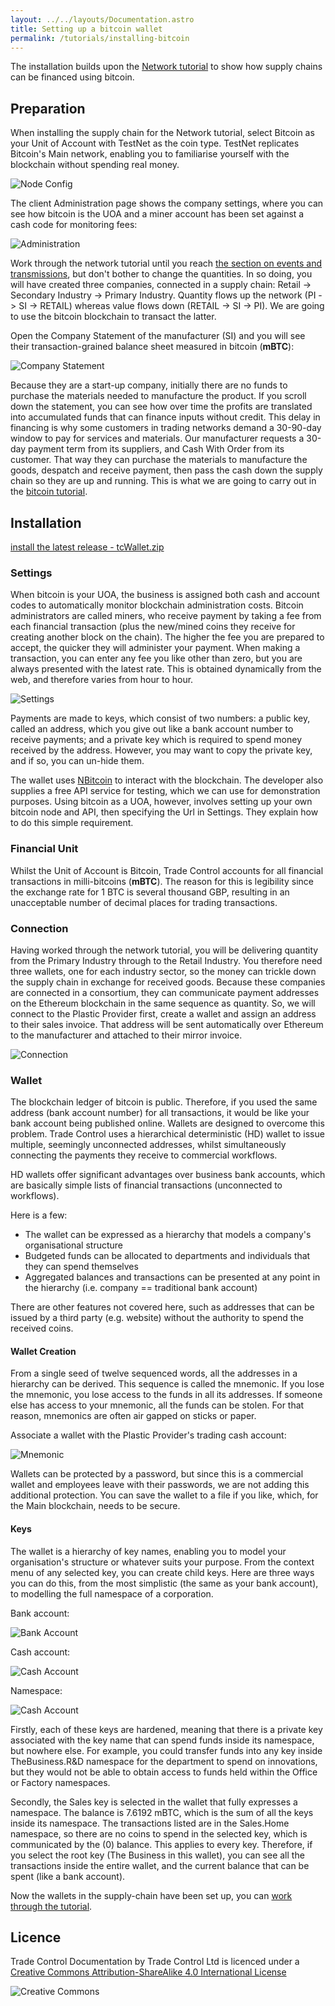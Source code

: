 ```yaml
---
layout: ../../layouts/Documentation.astro
title: Setting up a bitcoin wallet
permalink: /tutorials/installing-bitcoin
---
```


The installation builds upon the [Network tutorial](./network) to show how supply chains can be financed using bitcoin. 

## Preparation

When installing the supply chain for the Network tutorial, select Bitcoin as your Unit of Account with TestNet as the coin type. TestNet replicates Bitcoin's Main network, enabling you to familiarise yourself with the blockchain without spending real money. 

![Node Config](/images/btc_node_config.png)

The client Administration page shows the company settings, where you can see how bitcoin is the UOA and a miner account has been set against a cash code for monitoring fees:

![Administration](/images/btc_admin.png)

Work through the network tutorial until you reach [the section on events and transmissions](./network#events-and-transmissions), but don't bother to change the quantities. In so doing, you will have created three companies, connected in a supply chain: Retail -> Secondary Industry -> Primary Industry. Quantity flows up the network (PI -> SI -> RETAIL) whereas value flows down (RETAIL -> SI -> PI). We are going to use the bitcoin blockchain to transact the latter.

Open the Company Statement of the manufacturer (SI) and you will see their transaction-grained balance sheet measured in bitcoin (**mBTC**):

![Company Statement](/images/btc_company_statement.png)

Because they are a start-up company, initially there are no funds to purchase the materials needed to manufacture the product. If you scroll down the statement, you can see how over time the profits are translated into accumulated funds that can finance inputs without credit. This delay in financing is why some customers in trading networks demand a 30-90-day window to pay for services and materials. Our manufacturer requests a 30-day payment term from its suppliers, and Cash With Order from its customer. That way they can purchase the materials to manufacture the goods, despatch and receive payment, then pass the cash down the supply chain so they are up and running. This is what we are going to carry out in the [bitcoin tutorial](./bitcoin).

## Installation

[install the latest release - tcWallet.zip](https://github.com/tradecontrol/bitcoin/releases)

### Settings

When bitcoin is your UOA, the business is assigned both cash and account codes to automatically monitor blockchain administration costs. Bitcoin administrators are called miners, who receive payment by taking a fee from each financial transaction (plus the new/mined coins they receive for creating another block on the chain). The higher the fee you are prepared to accept, the quicker they will administer your payment. When making a transaction, you can enter any fee you like other than zero, but you are always presented with the latest rate. This is obtained dynamically from the web, and therefore varies from hour to hour. 

![Settings](/images/btc_settings.png)
 
Payments are made to keys, which consist of two numbers: a public key, called an address, which you give out like a bank account number to receive payments; and a private key which is required to spend money received by the address. However, you may want to copy the private key, and if so, you can un-hide them.

The wallet uses [NBitcoin](https://github.com/metacoSA/NBitcoin) to interact with the blockchain. The developer also supplies a free API service for testing, which we can use for demonstration purposes. Using bitcoin as a UOA, however, involves setting up your own bitcoin node and API, then specifying the Url in Settings. They explain how to do this simple requirement. 

### Financial Unit

Whilst the Unit of Account is Bitcoin, Trade Control accounts for all financial transactions in milli-bitcoins (**mBTC**). The reason for this is legibility since the exchange rate for 1 BTC is several thousand GBP, resulting in an unacceptable number of decimal places for trading transactions.

### Connection

Having worked through the network tutorial, you will be delivering quantity from the Primary Industry through to the Retail Industry. You therefore need three wallets, one for each industry sector, so the money can trickle down the supply chain in exchange for received goods. Because these companies are connected in a consortium, they can communicate payment addresses on the Ethereum blockchain in the same sequence as quantity. So, we will connect to the Plastic Provider first, create a wallet and assign an address to their sales invoice. That address will be sent automatically over Ethereum to the manufacturer and attached to their mirror invoice.

![Connection](/images/btc_connection.png)

### Wallet

The blockchain ledger of bitcoin is public. Therefore, if you used the same address (bank account number) for all transactions, it would be like your bank account being published online. Wallets are designed to overcome this problem. Trade Control uses a hierarchical deterministic (HD) wallet to issue multiple, seemingly unconnected addresses, whilst simultaneously connecting the payments they receive to commercial workflows.

HD wallets offer significant advantages over business bank accounts, which are basically simple lists of financial transactions (unconnected to workflows).

Here is a few:

- The wallet can be expressed as a hierarchy that models a company's organisational structure
- Budgeted funds can be allocated to departments and individuals that they can spend themselves
- Aggregated balances and transactions can be presented at any point in the hierarchy (i.e. company == traditional bank account)

There are other features not covered here, such as addresses that can be issued by a third party (e.g. website) without the authority to spend the received coins. 

#### Wallet Creation

From a single seed of twelve sequenced words, all the addresses in a hierarchy can be derived. This sequence is called the mnemonic. If you lose the mnemonic, you lose access to the funds in all its addresses. If someone else has access to your mnemonic, all the funds can be stolen. For that reason, mnemonics are often air gapped on sticks or paper.

Associate a wallet with the Plastic Provider's trading cash account:

![Mnemonic](/images/btc_mnemonic.png)

Wallets can be protected by a password, but since this is a commercial wallet and employees leave with their passwords, we are not adding this additional protection. You can save the wallet to a file if you like, which, for the Main blockchain, needs to be secure. 

#### Keys

The wallet is a hierarchy of key names, enabling you to model your organisation's structure or whatever suits your purpose. From the context menu of any selected key, you can create child keys. Here are three ways you can do this, from the most simplistic (the same as your bank account), to modelling the full namespace of a corporation. 

Bank account:

![Bank Account](/images/btc_keys_bank_account.png)

Cash account:

![Cash Account](/images/btc_keys_cash_account.png)

Namespace:

![Cash Account](/images/btc_keys_namespace.png)

Firstly, each of these keys are hardened, meaning that there is a private key associated with the key name that can spend funds inside its namespace, but nowhere else. For example, you could transfer funds into any key inside TheBusiness.R&D namespace for the department to spend on innovations, but they would not be able to obtain access to funds held within the Office or Factory namespaces. 

Secondly, the Sales key is selected in the wallet that fully expresses a namespace. The balance is 7.6192 mBTC, which is the sum of all the keys inside its namespace. The transactions listed are in the Sales.Home namespace, so there are no coins to spend in the selected key, which is communicated by the (0) balance. This applies to every key. Therefore, if you select the root key (The Business in this wallet), you can see all the transactions inside the entire wallet, and the current balance that can be spent (like a bank account).

Now the wallets in the supply-chain have been set up, you can [work through the tutorial](./bitcoin).

## Licence

Trade Control Documentation by Trade Control Ltd is licenced under a [Creative Commons Attribution-ShareAlike 4.0 International License](http://creativecommons.org/licenses/by-sa/4.0/) 

![Creative Commons](https://i.creativecommons.org/l/by-sa/4.0/88x31.png)

